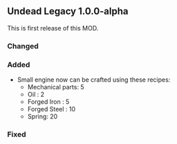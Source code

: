 ## Undead Legacy 1.0.0-alpha

This is first release of this MOD.

### Changed

### Added
- Small engine now can be crafted using these recipes:
  - Mechanical parts: 5
  - Oil : 2
  - Forged Iron : 5
  - Forged Steel : 10
  - Spring: 20

### Fixed

